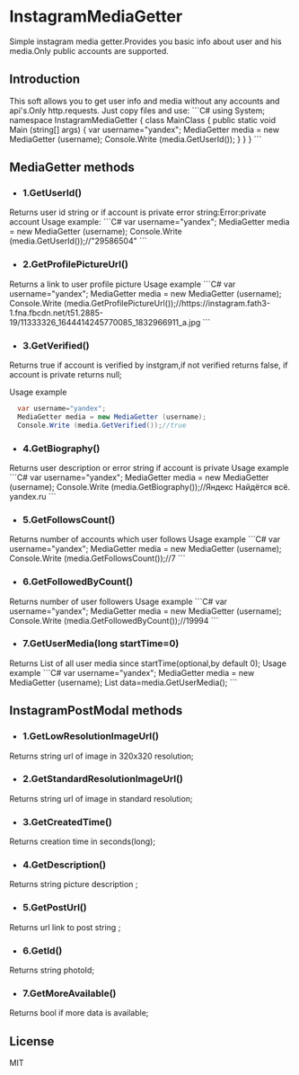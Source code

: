 # InstagramMediaGetter
Simple instagram media getter.Provides you basic info about user and his media.Only public accounts are supported.

<h2>Introduction</h2>
This soft allows you to get user info and media without any accounts and api's.Only http.requests.
Just copy files and use:
```C#
using System;
namespace InstagramMediaGetter
{
	class MainClass
	{
		public static void Main (string[] args)
		{
			var username="yandex";
			MediaGetter media = new MediaGetter (username);
			Console.Write (media.GetUserId());
		}
	}
}
```

<h2>MediaGetter methods</h2>
<ul>
  <h3><li>1.GetUserId()</li></h3></ul>
  Returns user id string or if account is private error string:Error:private account
  Usage example:
```C#
	var username="yandex";
	MediaGetter media = new MediaGetter (username);
	Console.Write (media.GetUserId());//"29586504"
```
<ul>
  <h3><li>2.GetProfilePictureUrl()</li></h3></ul>
  Returns a link to user profile picture
  Usage example
  ```C#
	var username="yandex";
	MediaGetter media = new MediaGetter (username);
	Console.Write (media.GetProfilePictureUrl());//https://instagram.fath3-1.fna.fbcdn.net/t51.2885-19/11333326_1644414245770085_1832966911_a.jpg
```  
<ul>
  <h3><li>3.GetVerified()</li></h3></ul>
  Returns true if account is verified by instgram,if not verified returns false,
  if account is private returns null;
  
  Usage example
  ```C#
	var username="yandex";
	MediaGetter media = new MediaGetter (username);
	Console.Write (media.GetVerified());//true
```  
<ul>
  <h3><li>4.GetBiography()</li></h3></ul>
  Returns user description or error string if account is private
  Usage example
  ```C#
	var username="yandex";
	MediaGetter media = new MediaGetter (username);
	Console.Write (media.GetBiography());//Яндекс Найдётся всё. yandex.ru
```  
<ul>
  <h3><li>5.GetFollowsCount()</li></h3></ul>
  Returns number of accounts which user follows
  Usage example
  ```C#
	var username="yandex";
	MediaGetter media = new MediaGetter (username);
	Console.Write (media.GetFollowsCount());//7
```  
<ul>
  <h3><li>6.GetFollowedByCount()</li></h3></ul>
  Returns number of user followers
  Usage example
  ```C#
	var username="yandex";
	MediaGetter media = new MediaGetter (username);
	Console.Write (media.GetFollowedByCount());//19994
```  
<ul>
  <h3><li>7.GetUserMedia(long startTime=0)</li></h3></ul>
  Returns List<InstagramPostModel> of all user media since startTime(optional,by default 0);
  Usage example
  ```C#
	var username="yandex";
	MediaGetter media = new MediaGetter (username);
	List<InstagramPostModel> data=media.GetUserMedia();
```  
<h2>InstagramPostModal methods</h2>
<ul>
  <h3><li>1.GetLowResolutionImageUrl()</li></h3></ul>
  Returns string url of image in 320x320 resolution;
  
<ul>
  <h3><li>2.GetStandardResolutionImageUrl()</li></h3></ul>
  Returns string url of image in standard resolution;

<ul>
  <h3><li>3.GetCreatedTime()</li></h3></ul>
  Returns creation time in seconds(long);
 
 <ul>
  <h3><li>4.GetDescription()</li></h3></ul>
  Returns string picture description ;

<ul>
  <h3><li>5.GetPostUrl()</li></h3></ul>
  Returns url link to post string ;

<ul>
  <h3><li>6.GetId()</li></h3></ul>
  Returns string photoId;
  
<ul>
  <h3><li>7.GetMoreAvailable()</li></h3></ul>
  Returns bool if more data is available;
<h2>License</h2>
MIT
